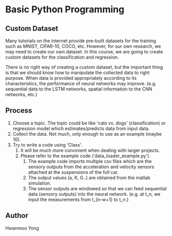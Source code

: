 # Basic Python Programming

## Custom Dataset

Many tutorials on the internet provide pre-built datasets for the training such as MNIST, CIFAR-10, COCO, etc. However, for our own research, we may need to create our own dataset. In this course, we are going to create custom datasets for the classification and regression.

There is no right way of creating a custom dataset, but the important thing is that we should know how to manipulate the collected data to right purpose. When data is provided appropriately according to its characteristics, the performance of neural networks may improve. (e.g. sequential data to the LSTM networks, spatial information to the CNN networks, etc.)

## Process

1. Choose a topic. The topic could be like 'cats vs. dogs' (classification) or regression model which estimates/predicts data from input data. 
2. Collect the data. Not much, only enough to use as an example (maybe 10).
3. Try to write a code using 'Class'. 
   1. It will be much more convinient when dealing with larger projects.
   2. Please refer to the example code ('data_loader_example.py').
      1. The example code imports multiple csv files which are the sensory outputs from the acceleration and velocity sensors attached at the suspensions of the full car.
      2. The output values (a, K, G..) are obtained from the matlab simulation.
      3. The sensor outputs are windowed so that we can feed sequential data (sensory outputs) into the neural network. (e.g. at t_n, we input the measurements from t_{n-w+1} to t_n.)

## Author
Hwanmoo Yong